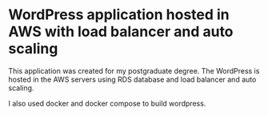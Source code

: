 # WordPress application hosted in AWS with load balancer and auto scaling

This application was created for my postgraduate degree. The WordPress is hosted in the AWS servers using RDS database and load balancer and auto scaling.

I also used docker and docker compose to build wordpress. 
